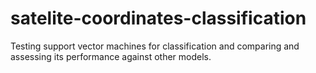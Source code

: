 # satelite-coordinates-classification
Testing support vector machines for classification and comparing and assessing its performance against other models.
